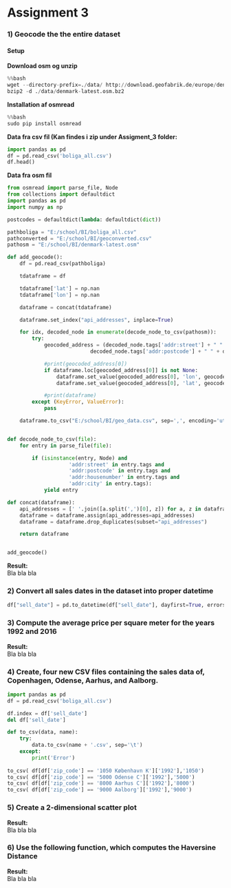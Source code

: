 # Assignment 3

### 1) Geocode the the entire dataset
#### Setup

**Download osm og unzip**

```python
%%bash
wget --directory-prefix=./data/ http://download.geofabrik.de/europe/denmark-latest.osm.bz2
bzip2 -d ./data/denmark-latest.osm.bz2
```

**Installation af osmread**

```python
%%bash
sudo pip install osmread
```

**Data fra csv fil (Kan findes i zip under Assigment_3 folder:**

```python
import pandas as pd
df = pd.read_csv('boliga_all.csv')
df.head()
```

**Data fra osm fil**

```python
from osmread import parse_file, Node
from collections import defaultdict
import pandas as pd
import numpy as np

postcodes = defaultdict(lambda: defaultdict(dict))

pathboliga = "E:/school/BI/boliga_all.csv"
pathconverted = "E:/school/BI/geoconverted.csv"
pathosm = "E:/school/BI/denmark-latest.osm"

def add_geocode():
    df = pd.read_csv(pathboliga)

    tdataframe = df

    tdataframe['lat'] = np.nan
    tdataframe['lon'] = np.nan

    dataframe = concat(tdataframe)

    dataframe.set_index("api_addresses", inplace=True)

    for idx, decoded_node in enumerate(decode_node_to_csv(pathosm)):
        try:
            geocoded_address = (decoded_node.tags['addr:street'] + " " + decoded_node.tags['addr:housenumber'] + " " + \
                           decoded_node.tags['addr:postcode'] + " " + decoded_node.tags['addr:city'], decoded_node.lon, decoded_node.lat)

            #print(geocoded_address[0])
            if dataframe.loc[geocoded_address[0]] is not None:
                dataframe.set_value(geocoded_address[0], 'lon', geocoded_address[1])
                dataframe.set_value(geocoded_address[0], 'lat', geocoded_address[2])

            #print(dataframe)
        except (KeyError, ValueError):
            pass

    dataframe.to_csv("E:/school/BI/geo_data.csv", sep=',', encoding='utf-8')


def decode_node_to_csv(file):
    for entry in parse_file(file):

        if (isinstance(entry, Node) and
                    'addr:street' in entry.tags and
                    'addr:postcode' in entry.tags and
                    'addr:housenumber' in entry.tags and
                    'addr:city' in entry.tags):
            yield entry

def concat(dataframe):
    api_addresses = [' '.join([a.split(',')[0], z]) for a, z in dataframe[['street_str', 'zip_code']].values]
    dataframe = dataframe.assign(api_addresses=api_addresses)
    dataframe = dataframe.drop_duplicates(subset="api_addresses")

    return dataframe


add_geocode()

```

**Result:**
<br>
Bla bla bla


### 2) Convert all sales dates in the dataset into proper datetime
```python
df["sell_date"] = pd.to_datetime(df["sell_date"], dayfirst=True, errors='coerce')
```

### 3) Compute the average price per square meter for the years 1992 and 2016
**Result:**
<br>
Bla bla bla

### 4) Create, four new CSV files containing the sales data of, Copenhagen, Odense, Aarhus, and Aalborg.
```python
import pandas as pd
df = pd.read_csv('boliga_all.csv')

df.index = df['sell_date']
del df['sell_date']

def to_csv(data, name):
    try:
        data.to_csv(name + '.csv', sep='\t')
    except:
        print('Error')
    
to_csv( df[df['zip_code'] == '1050 København K']['1992'],'1050')   
to_csv( df[df['zip_code'] == '5000 Odense C']['1992'],'5000')   
to_csv( df[df['zip_code'] == '8000 Aarhus C']['1992'],'8000')   
to_csv( df[df['zip_code'] == '9000 Aalborg']['1992'],'9000')    
```

### 5) Create a 2-dimensional scatter plot
**Result:**
<br>
Bla bla bla

### 6) Use the following function, which computes the Haversine Distance
**Result:**
<br>
Bla bla bla

